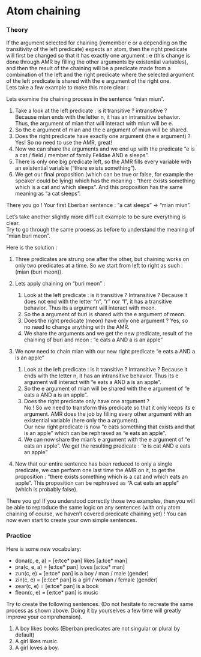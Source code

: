 # Atom chaining

### Theory

If the argument selected for chaining (remember e or a depending on the transitivity of the left predicate) expects an atom, then the right predicate will first be changed so that it has exactly one argument : e (this change is done through AMR by filling the other arguments by existential variables), and then the result of the chaining will be a predicate made from a combination of the left and the right predicate where the selected argument of the left predicate is shared with the e argument of the right one.\
Lets take a few example to make this more clear :

Lets examine the chaining process in the sentence “mian miun”.
1) Take a look at the left predicate : is it transitive ? intransitive ?\
Because mian ends with the letter n, it has an intransitive behavior. Thus, the argument of mian that will interact with miun will be e.
2) So the e argument of mian and the e argument of miun will be shared.
3) Does the right predicate have exactly one argument (the e argument) ? Yes! So no need to use the AMR, great!
3) Now we can share the arguments and we end up with the predicate “e is a cat / field / member of family Felidae AND e sleeps”.
4) There is only one big predicate left, so the AMR fills every variable with an existential variable (“there exists something”).
5) We get our final proposition (which can be true or false, for example the speaker could be lying) which has the meaning : “there exists something which is a cat and which sleeps”. And this proposition has the same meaning as “a cat sleeps”.

There you go ! Your first Eberban sentence : “a cat sleeps” → “mian miun”.


Let’s take another slightly more difficult example to be sure everything is clear.\
Try to go through the same process as before to understand the meaning of “mian buri meon”.

Here is the solution :
1) Three predicates are strung one after the other, but chaining works on only two predicates at a time. So we start from left to right as such : (mian (buri meon)).
2) Lets apply chaining on “buri meon” :
	1) Look at the left predicate : is it transitive ? Intransitive ? Because it does not end with the letter “n”, “r” nor “l”, it has a transitive behavior. Thus its a argument will interact with meon.
	2) So the a argument of buri is shared with the e argument of meon.
	3) Does the right predicate (meon) have only one argument ? Yes, so no need to change anything with the AMR.
	4) We share the arguments and we get the new predicate, result of the chaining of buri and meon : “e eats a AND a is an apple”
3) We now need to chain mian with our new right predicate “e eats a AND a is an apple”
	1) Look at the left predicate : is it transitive ? Intransitive ? Because it ends with the letter n, it has an intransitive behavior. Thus its e argument will interact with “e eats a AND a is an apple”.
	2) So the e argument of mian will be shared with the e argument of “e eats a AND a is an apple”.
	3) Does the right predicate only have one argument ?\
	No ! So we need to transform this predicate so that it only keeps its e argument. AMR does the job by filling every other argument with an existential variable (here only the a argument).\
	Our new right predicate is now “e eats something that exists and that is an apple” which can be rephrased as “e eats an apple”.
	4) We can now share the mian’s e argument with the e argument of “e eats an apple”. We get the resulting predicate : “e is cat AND e eats an apple”

5) Now that our entire sentence has been reduced to only a single predicate, we can perform one last time the AMR on it, to get the proposition : “there exists something which is a cat and which eats an apple”. This proposition can be rephrased as “A cat eats an apple” (which is probably false).

There you go! If you understood correctly those two examples, then you will be able to reproduce the same logic on any sentences (with only atom chaining of course, we haven’t covered predicate chaining yet) ! You can now even start to create your own simple sentences.


### Practice

Here is some new vocabulary:

 - dona(c, e, a) = [e:tce* pan] likes [a:tce* man]
 - pra(c, e, a) = [e:tce* pan] loves [a:tce* man]
 - zun(c, e) = [e:tce* pan] is a boy / man / male (gender)
 - zin(c, e) = [e:tce* pan] is a girl / woman / female (gender)
 - zear(c, e) = [e:tce* pan] is a book
 - fleon(c, e) = [e:tce* pan] is music

Try to create the following sentences. (Do not hesitate to recreate the same process as shown above. Doing it by yourselves a few time will greatly improve your comprehension).

1) A boy likes books (Eberban predicates are not singular or plural by default)
2) A girl likes music.
2) A girl loves a boy.
